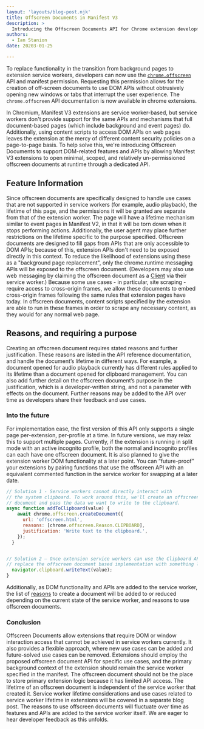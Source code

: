 ```yaml
---
layout: 'layouts/blog-post.njk'
title: Offscreen Documents in Manifest V3
description: >
  Introducing the Offscreen Documents API for Chrome extension development.
authors:
  - Ian Stanion
date: 20203-01-25

---
```


To replace functionality in the transition from background pages to extension service workers, developers can now use the [`chrome.offscreen`](/docs/extensions/reference/offscreen/) API and manifest permission. Requesting this permission allows for the creation of off-screen documents to use DOM APIs without obtrusively opening new windows or tabs that interrupt the user experience. The `chrome.offscreen` API documentation is now available in chrome extensions. 

In Chromium, Manifest V3 extensions are service worker-based, but service workers don't provide support for the same APIs and mechanisms that full document-based pages (which include background and event pages) do. Additionally, using content scripts to access DOM APIs on web pages leaves the extension at the mercy of different content security policies on a page-to-page basis. To help solve this, we're introducing Offscreen Documents to support DOM-related features and APIs by allowing Manifest V3 extensions to open minimal, scoped, and relatively un-permissioned offscreen documents at runtime through a dedicated API. 

## Feature Information
Since offscreen documents are specifically designed to handle use cases that are not supported in service workers (for example, audio playback), the lifetime of this page, and the permissions it will be granted are separate from that of the extension worker.
The page will have a lifetime mechanism similar to event pages in Manifest V2, in that it will be torn down when it stops performing actions. Additionally, the user agent may place further restrictions on the lifetime specific to the purpose specified. 
Offscreen documents are designed to fill gaps from APIs that are only accessible to DOM APIs; because of this, extension APIs don't need to be exposed directly in this context. To reduce the likelihood of extensions using these as a "background page replacement", only the chrome.runtime messaging APIs will be exposed to the offscreen document.  (Developers may also use web messaging by claiming the offscreen document as a [Client](https://developer.mozilla.org/en-US/docs/Web/API/Client) via their service worker.)
Because some use cases - in particular, site scraping - require access to cross-origin frames, we allow these documents to embed cross-origin frames following the same rules that extension pages have today. In offscreen documents, content scripts specified by the extension are able to run in these frames in order to scrape any necessary content, as they would for any normal web page. 

## Reasons, and requiring a purpose
Creating an offscreen document requires stated reasons and further justification. These reasons are listed in the API reference documentation, and handle the document’s lifetime in different ways. For example, a document opened for audio playback currently has different rules applied to its lifetime than a document opened for clipboard management. You can also add further detail on the offscreen document’s purpose in the justification, which is a developer-written string, and not a parameter with effects on the document. 
Further reasons may be added to the API over time as developers share their feedback and use cases.


### Into the future
For implementation ease, the first version of this API only supports a single page per-extension, per-profile at a time.  In future versions, we may relax this to support multiple pages. Currently, if the extension is running in split mode with an active incognito profile, both the normal and incognito profiles can each have one offscreen document. 
It is also planned to give the extension worker DOM functionality at a later point. You can “future-proof” your extensions by pairing functions that use the offscreen API with an equivalent commented function in the service worker for swapping at a later date. 

```js
// Solution 1 - Service workers cannot directly interact with
// the system clipboard. To work around this, we'll create an offscreen
// document and pass the data we want to write to the clipboard.
async function addToClipboard(value) {
    await chrome.offscreen.createDocument({
      url: 'offscreen.html',
      reasons: [chrome.offscreen.Reason.CLIPBOARD],
      justification: 'Write text to the clipboard.',
    });
  }


// Solution 2 – Once extension service workers can use the Clipboard API,
// replace the offscreen document based implementation with something like this async function addToClipboardV2(value) {
  navigator.clipboard.writeText(value);
}
```
Additionally, as DOM functionality and APIs are added to the service worker, the list of [reasons](/docs/extensions/reference/offscreen/#reasons) to create a document will be added to or reduced depending on the current state of the service worker, and reasons to use offscreen documents. 

### Conclusion
Offscreen Documents allow extensions that require DOM or window interaction access that cannot be achieved in service workers currently. It also provides a flexible approach, where new use cases can be added and future-solved use cases can be removed.
Extensions should employ the proposed offscreen document API for specific use cases, and the primary background context of the extension should remain the service worker specified in the manifest. The offscreen document should not be the place to store primary extension logic because it has limited API access.
The lifetime of an offscreen document is independent of the service worker that created it. Service worker lifetime considerations and use cases related to service worker lifetime in extensions will be covered in a separate blog post.
The reasons to use offscreen documents will fluctuate over time as features and APIs are added to the service worker itself. We are eager to hear developer feedback as this unfolds.

